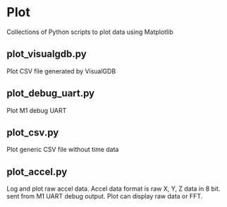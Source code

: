 # Plot
Collections of Python scripts to plot data using Matplotlib

## plot_visualgdb.py
Plot CSV file generated by VisualGDB

## plot_debug_uart.py
Plot M1 debug UART

## plot_csv.py
Plot generic CSV file without time data

## plot_accel.py
Log and plot raw accel data.
Accel data format is raw X, Y, Z data in 8 bit.
sent from M1 UART debug output.
Plot can display raw data or FFT.